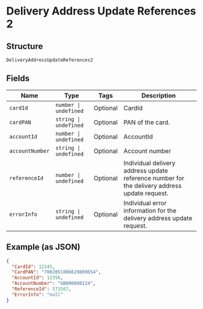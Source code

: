 
# Delivery Address Update References 2

## Structure

`DeliveryAddressUpdateReferences2`

## Fields

| Name | Type | Tags | Description |
|  --- | --- | --- | --- |
| `cardId` | `number \| undefined` | Optional | CardId |
| `cardPAN` | `string \| undefined` | Optional | PAN of the card. |
| `accountId` | `number \| undefined` | Optional | AccountId |
| `accountNumber` | `string \| undefined` | Optional | Account number |
| `referenceId` | `number \| undefined` | Optional | Individual delivery address update reference number for the delivery address update request. |
| `errorInfo` | `string \| undefined` | Optional | Individual error information for the delivery address update request. |

## Example (as JSON)

```json
{
  "CardId": 12345,
  "CardPAN": "7002051006629889654",
  "AccountId": 12356,
  "AccountNumber": "GB000000124",
  "ReferenceId": 573567,
  "ErrorInfo": "null"
}
```

